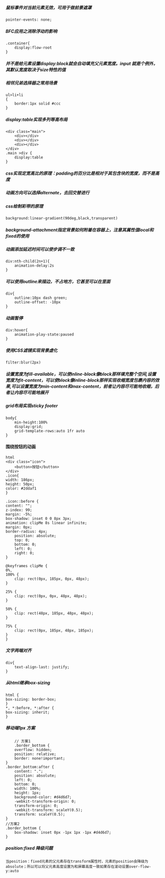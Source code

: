 #####   鼠标事件对当前元素无效，可用于做前景遮罩
    pointer-events: none;

##### BFC应用之消除浮动的影响
    .container{
        display:flow-root
    }
##### 并不是给元素设置display:block就会自动填充父元素宽度。input 就是个例外，其默认宽度取决于size特性的值
##### 相邻兄弟选择器之常用场景
    ul>li+li
    {
        border:1px solid #ccc
    }
##### display:table实现多列等高布局
    <div class="main">
        <div></div>
        <div></div>
        <div></div>
    </div>
    .main >div {
        display:table
    }
##### css实现定宽高比的原理：padding的百分比是相对于其包含块的宽度，而不是高度
##### 动画方向可以选择alternate，去回交替进行
##### css绘制彩带的原理
    background:linear-gradient(90deg,black,transparent)
##### background-attachment指定背景如何附着在容器上，注意其属性值local和fixed的使用
##### 动画添加延迟时间可以使步调不一致
    div:nth-child(2n+1){
        animation-delay:2s
    }
##### 可以使用outline来描边，不占地方，它甚至可以在里面
    div{
        outline:10px dash green;
        outline-offset: -10px
    }
##### 动画暂停
    div:hover{
        animation-play-state:paused
    }
##### 使用CSS滤镜实现背景虚化
    filter:blur(2px)
##### 设置宽度为fill-available，可以使inline-block像block那样填充整个空间,设置宽度为fit-content，可以使block像inline-block那样实现收缩宽度包裹内容的效果,可以设置宽度为min-content和max-content，前者让内容尽可能地收缩，后者让内容尽可能地展开
##### grid布局实现sticky footer
    body{
        min-height:100%
        display:grid;
        grid-template-rows:auto 1fr auto
    }

#### 围绕按钮的动画
    html
    <div class="icon">
        <button>按钮</button>
    </div>
    .icon{
    width: 186px;
    height: 50px;
    color: #2ddaf1
    }

    .icon::before {
    content: "";
    z-index: 99;
    margin: -5%;
    box-shadow: inset 0 0 8px 3px;
    animation: clipMe 8s linear infinite;
    margin: 0px;
    border-radius: 4px;
        position: absolute;
        top: 0;
        bottom: 0;
        left: 0;
        right: 0;
    }

    @keyframes clipMe {
    0%,
    100% {
        clip: rect(0px, 185px, 0px, 48px);
    }

    25% {
        clip: rect(0px, 0px, 48px, 48px);
    }

    50% {
        clip: rect(48px, 185px, 48px, 48px);
    }

    75% {
        clip: rect(0px, 185px, 48px, 185px);
    }
    }

##### 文字两端对齐
    div{
        text-align-last: justify;
    }
##### 从html继承box-sizing
    html {
    box-sizing: border-box;
    }
    *, *:before, *:after {
    box-sizing: inherit;
    }
##### 移动端1px 方案
        // 方案1
        .border_bottom {
        overflow: hidden;
        position: relative;
        border: none!important;
    }
    .border_bottom:after {
        content: ".";
        position: absolute;
        left: 0;
        bottom: 0;
        width: 100%;
        height: 1px;
        background-color: #d4d6d7;
        -webkit-transform-origin: 0;
        transform-origin: 0;
        -webkit-transform: scaleY(0.5);
        transform: scaleY(0.5);
    }
    //方案2
    .border_bottom {
        box-shadow: inset 0px -1px 1px -1px #d4d6d7;
    }
##### position:fixed 降级问题
    当position：fixed元素的父元素存在transform属性时，元素的position会降级为absolute；所以可以将父元素高度设置为和屏幕高度一致如果存在滚动设置over-flow-y:auto

